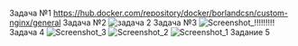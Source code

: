 Задача №1
https://hub.docker.com/repository/docker/borlandcsn/custom-nginx/general
Задача №2
![задача 2](https://github.com/user-attachments/assets/1e048000-234c-4295-8f2f-480cda64e256)
Задача №3
![Screenshot_!!!!!!!!!](https://github.com/user-attachments/assets/efbc9f39-8594-46b8-a8d5-939bf4174e32)
Задача 4
![Screenshot_3](https://github.com/user-attachments/assets/8a8e4e84-0516-4090-bb32-2999b506e2fb)
![Screenshot_2](https://github.com/user-attachments/assets/3ce59db8-b1eb-40bf-8c91-654628dc24f6)
![Screenshot_1](https://github.com/user-attachments/assets/eacff262-b1ea-4dd9-a120-ed85093916a2)
Задание 5
